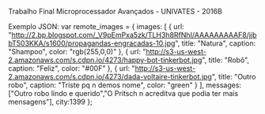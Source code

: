 Trabalho Final Microprocessador Avançados - UNIVATES - 2016B

Exemplo JSON:
		var remote_images = {
			images: [
				{
					url: "http://2.bp.blogspot.com/_V9pEmPxa5zk/TLH3h8RfNhI/AAAAAAAAAF8/jjbbT503KKA/s1600/propagandas-engracadas-10.jpg",
					title: "Natura",
					caption: "Shampoo",
					color: "rgb(255,0,0)"
				},
				{
					url: "http://s3-us-west-2.amazonaws.com/s.cdpn.io/4273/happy-bot-tinkerbot.jpg",
					title: "Robô",
					caption: "Feliz",
					color: "#00F"
				},
				{
					url: "http://s3-us-west-2.amazonaws.com/s.cdpn.io/4273/dada-voltaire-tinkerbot.jpg",
					title: "Outro robo",
					caption: "Triste pq n demos nome",
					color: "green"
				}
			],
			messages: ["Outro robo lindo e querido","O Pritsch n acreditva que podia ter mais mensagens"],
			city:1399
		};